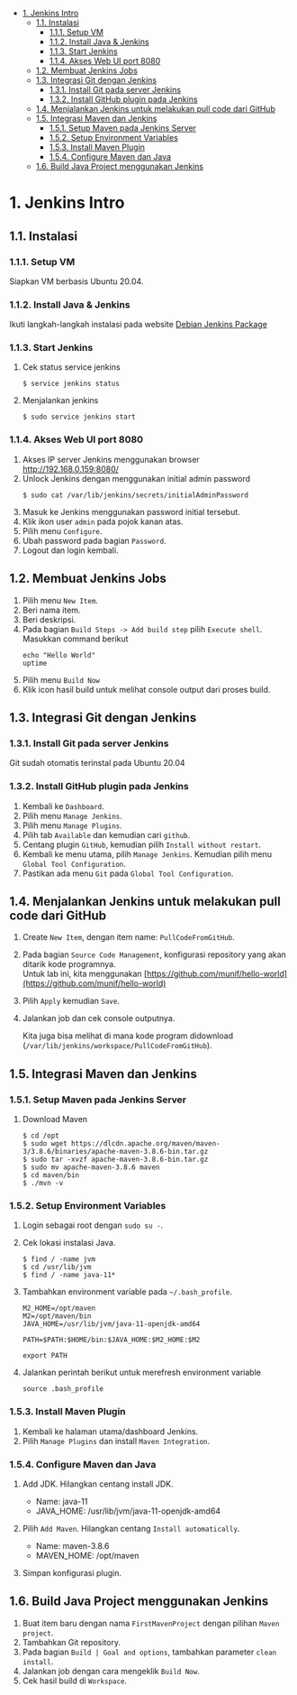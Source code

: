- [1. Jenkins Intro](#1-jenkins-intro)
  - [1.1. Instalasi](#11-instalasi)
    - [1.1.1. Setup VM](#111-setup-vm)
    - [1.1.2. Install Java & Jenkins](#112-install-java--jenkins)
    - [1.1.3. Start Jenkins](#113-start-jenkins)
    - [1.1.4. Akses Web UI port 8080](#114-akses-web-ui-port-8080)
  - [1.2. Membuat Jenkins Jobs](#12-membuat-jenkins-jobs)
  - [1.3. Integrasi Git dengan Jenkins](#13-integrasi-git-dengan-jenkins)
    - [1.3.1. Install Git pada server Jenkins](#131-install-git-pada-server-jenkins)
    - [1.3.2. Install GitHub plugin pada Jenkins](#132-install-github-plugin-pada-jenkins)
  - [1.4. Menjalankan Jenkins untuk melakukan pull code dari GitHub](#14-menjalankan-jenkins-untuk-melakukan-pull-code-dari-github)
  - [1.5. Integrasi Maven dan Jenkins](#15-integrasi-maven-dan-jenkins)
    - [1.5.1. Setup Maven pada Jenkins Server](#151-setup-maven-pada-jenkins-server)
    - [1.5.2. Setup Environment Variables](#152-setup-environment-variables)
    - [1.5.3. Install Maven Plugin](#153-install-maven-plugin)
    - [1.5.4. Configure Maven dan Java](#154-configure-maven-dan-java)
  - [1.6. Build Java Project menggunakan Jenkins](#16-build-java-project-menggunakan-jenkins)


# 1. Jenkins Intro

## 1.1. Instalasi

### 1.1.1. Setup VM

Siapkan VM berbasis Ubuntu 20.04.

### 1.1.2. Install Java & Jenkins

Ikuti langkah-langkah instalasi pada website [Debian Jenkins Package](https://pkg.jenkins.io/debian-stable/)

### 1.1.3. Start Jenkins
1. Cek status service jenkins
    ```
    $ service jenkins status
    ```
2. Menjalankan jenkins
    ```
    $ sudo service jenkins start
    ```

### 1.1.4. Akses Web UI port 8080
1. Akses IP server Jenkins menggunakan browser http://192.168.0.159:8080/
2. Unlock Jenkins dengan menggunakan initial admin password
    ```
    $ sudo cat /var/lib/jenkins/secrets/initialAdminPassword
    ```
3. Masuk ke Jenkins menggunakan password initial tersebut.
4. Klik ikon user ```admin``` pada pojok kanan atas.
5. Pilih menu ```Configure```.
6. Ubah password pada bagian ```Password```.
7. Logout dan login kembali.


## 1.2. Membuat Jenkins Jobs
1. Pilih menu ```New Item```.
2. Beri nama item.
3. Beri deskripsi.
4. Pada bagian ```Build Steps -> Add build step``` pilih ```Execute shell```.
    Masukkan command berikut
    ```
    echo "Hello World"
    uptime
    ```
5. Pilih menu ```Build Now```
6. Klik icon hasil build untuk melihat console output dari proses build.

## 1.3. Integrasi Git dengan Jenkins

###  1.3.1. Install Git pada server Jenkins
Git sudah otomatis terinstal pada Ubuntu 20.04

### 1.3.2. Install GitHub plugin pada Jenkins
1. Kembali ke ```Dashboard```.
2. Pilih menu ```Manage Jenkins```.
3. Pilih menu ```Manage Plugins```.
4. Pilih tab ```Available``` dan kemudian cari ```github```.
5. Centang plugin ```GitHub```, kemudian pilih ```Install without restart```.
6. Kembali ke menu utama, pilih ```Manage Jenkins```. Kemudian pilih menu ```Global Tool Configuration```.
7. Pastikan ada menu ```Git``` pada ```Global Tool Configuration```. 

## 1.4. Menjalankan Jenkins untuk melakukan pull code dari GitHub
1. Create ```New Item```, dengan item name: ```PullCodeFromGitHub```.
2. Pada bagian ```Source Code Management```, konfigurasi repository yang akan ditarik kode programnya.  
    Untuk lab ini, kita menggunakan [https://github.com/munif/hello-world](https://github.com/munif/hello-world)
4. Pilih ```Apply``` kemudian ```Save```.
5. Jalankan job dan cek console outputnya.
    
    Kita juga bisa melihat di mana kode program didownload (```/var/lib/jenkins/workspace/PullCodeFromGitHub```).

## 1.5. Integrasi Maven dan Jenkins

### 1.5.1. Setup Maven pada Jenkins Server
1. Download Maven
    ```
    $ cd /opt
    $ sudo wget https://dlcdn.apache.org/maven/maven-3/3.8.6/binaries/apache-maven-3.8.6-bin.tar.gz
    $ sudo tar -xvzf apache-maven-3.8.6-bin.tar.gz
    $ sudo mv apache-maven-3.8.6 maven
    $ cd maven/bin
    $ ./mvn -v
    ```

### 1.5.2. Setup Environment Variables
1. Login sebagai root dengan ```sudo su -```.
2. Cek lokasi instalasi Java.
    ```
    $ find / -name jvm
    $ cd /usr/lib/jvm
    $ find / -name java-11*
    ```
2. Tambahkan environment variable pada ```~/.bash_profile```.
    ```
    M2_HOME=/opt/maven
    M2=/opt/maven/bin
    JAVA_HOME=/usr/lib/jvm/java-11-openjdk-amd64

    PATH=$PATH:$HOME/bin:$JAVA_HOME:$M2_HOME:$M2

    export PATH
    ```

3. Jalankan perintah berikut untuk merefresh environment variable
    ```
    source .bash_profile
    ```

### 1.5.3. Install Maven Plugin
1. Kembali ke halaman utama/dashboard Jenkins.
2. Pilih ```Manage Plugins``` dan install ```Maven Integration```.

### 1.5.4. Configure Maven dan Java
1. Add JDK. Hilangkan centang install JDK.
    - Name: java-11
    - JAVA_HOME: /usr/lib/jvm/java-11-openjdk-amd64

2. Pilih ```Add Maven```. Hilangkan centang ```Install automatically```.
    - Name: maven-3.8.6
    - MAVEN_HOME: /opt/maven

3. Simpan konfigurasi plugin.

## 1.6. Build Java Project menggunakan Jenkins
1. Buat item baru dengan nama ```FirstMavenProject``` dengan pilihan ```Maven project```.
2. Tambahkan Git repository.
3. Pada bagian ```Build | Goal and options```, tambahkan parameter ```clean install```.
4. Jalankan job dengan cara mengeklik ```Build Now```.
5. Cek hasil build di ```Workspace```.
